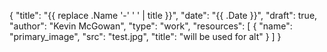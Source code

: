 {
	"title": "{{ replace .Name '-' ' ' | title }}",
	"date": "{{ .Date }}",
	"draft": true,
	"author": "Kevin McGowan",
	"type": "work",
	"resources": [
		{
			"name": "primary_image",
			"src": "test.jpg",
			"title": "will be used for alt"
		}
	]
}